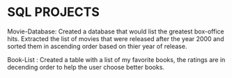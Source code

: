 # SQL PROJECTS

Movie-Database:
Created a database that would list the greatest box-office hits. Extracted the list of movies that were released after the year 2000 and sorted them in ascending order based on thier year of release. 

Book-List :
Created a table with a list of my favorite books, the ratings are in decending order to help the user choose better books. 
